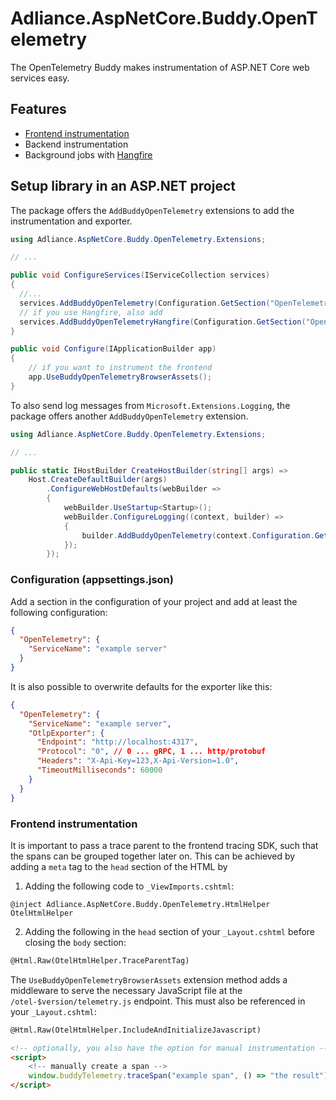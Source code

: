 # Adliance.AspNetCore.Buddy.OpenTelemetry

The OpenTelemetry Buddy makes instrumentation of ASP.NET Core web services easy.

## Features

- [Frontend instrumentation](#frontend-instrumentation)
- Backend instrumentation
- Background jobs with [Hangfire](https://www.hangfire.io/)

## Setup library in an ASP.NET project

The package offers the `AddBuddyOpenTelemetry` extensions to add the instrumentation and exporter.

```c#
using Adliance.AspNetCore.Buddy.OpenTelemetry.Extensions;

// ...

public void ConfigureServices(IServiceCollection services)
{
  //...
  services.AddBuddyOpenTelemetry(Configuration.GetSection("OpenTelemetry"))    
  // if you use Hangfire, also add
  services.AddBuddyOpenTelemetryHangfire(Configuration.GetSection("OpenTelemetry"));
}

public void Configure(IApplicationBuilder app)
{
    // if you want to instrument the frontend
    app.UseBuddyOpenTelemetryBrowserAssets();
}
```

To also send log messages from `Microsoft.Extensions.Logging`, the package offers another `AddBuddyOpenTelemetry` extension.

```c#
using Adliance.AspNetCore.Buddy.OpenTelemetry.Extensions;

// ...

public static IHostBuilder CreateHostBuilder(string[] args) =>
    Host.CreateDefaultBuilder(args)
        .ConfigureWebHostDefaults(webBuilder =>
        {
            webBuilder.UseStartup<Startup>();
            webBuilder.ConfigureLogging((context, builder) =>
            {
                builder.AddBuddyOpenTelemetry(context.Configuration.GetSection("OpenTelemetry"));
            });
        });
```

### Configuration (appsettings.json)

Add a section in the configuration of your project and add at least the following configuration:

```json
{
  "OpenTelemetry": {
    "ServiceName": "example server"
  }
}
```

It is also possible to overwrite defaults for the exporter like this:

```json
{
  "OpenTelemetry": {
    "ServiceName": "example server",
    "OtlpExporter": {
      "Endpoint": "http://localhost:4317",
      "Protocol": "0", // 0 ... gRPC, 1 ... http/protobuf
      "Headers": "X-Api-Key=123,X-Api-Version=1.0",
      "TimeoutMilliseconds": 60000
    }
  }
}
```

### Frontend instrumentation

It is important to pass a trace parent to the frontend tracing SDK, such that the spans can be grouped together later on.
This can be achieved by adding a `meta` tag to the `head` section of the HTML by

1. Adding the following code to `_ViewImports.cshtml`:
```cshtml
@inject Adliance.AspNetCore.Buddy.OpenTelemetry.HtmlHelper OtelHtmlHelper
```

2. Adding the following in the `head` section of your `_Layout.cshtml` before closing the `body` section:

```html
@Html.Raw(OtelHtmlHelper.TraceParentTag)
```

The `UseBuddyOpenTelemetryBrowserAssets` extension method adds a middleware to serve the necessary JavaScript file at the
`/otel-$version/telemetry.js` endpoint. This must also be referenced in your `_Layout.cshtml`:

```html
@Html.Raw(OtelHtmlHelper.IncludeAndInitializeJavascript)

<!-- optionally, you also have the option for manual instrumentation -->
<script>
    <!-- manually create a span -->
    window.buddyTelemetry.traceSpan("example span", () => "the result");
</script>
```